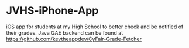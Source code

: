 # JVHS-iPhone-App
iOS app for students at my High School to better check and be notified of their grades. 
Java GAE backend can be found at https://github.com/kevtheappdev/CyFair-Grade-Fetcher
